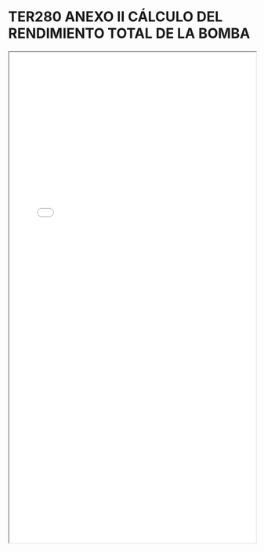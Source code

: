 # TER280 ANEXO II CÁLCULO DEL RENDIMIENTO TOTAL DE LA BOMBA

<iframe src="../TER280 ANEXO II CÁLCULO DEL RENDIMIENTO TOTAL DE LA BOMBA.pdf" width="100%" height="1000px"></iframe>
